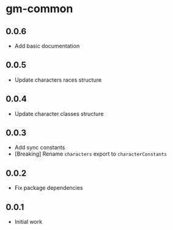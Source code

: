# gm-common

## 0.0.6

- Add basic documentation

## 0.0.5

- Update characters races structure

## 0.0.4

- Update character classes structure

## 0.0.3

- Add sync constants
- [Breaking] Rename `characters` export to `characterConstants`

## 0.0.2

- Fix package dependencies

## 0.0.1

- Initial work
